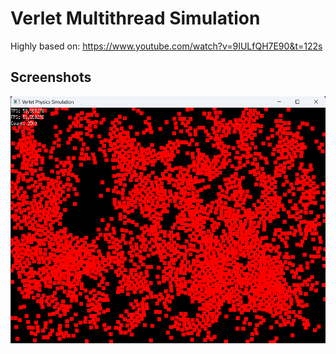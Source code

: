 # Verlet Multithread Simulation

Highly based on: https://www.youtube.com/watch?v=9IULfQH7E90&t=122s

## Screenshots

<img src="Screenshot.png" alt="Simulation Screenshot" width="600"/>